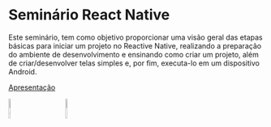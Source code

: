 # Seminário React Native

Este seminário, tem como objetivo  proporcionar uma visão geral das etapas básicas para iniciar um projeto no Reactive Native, realizando a preparação do ambiente de desenvolvimento e ensinando como criar um projeto, além de criar/desenvolver telas simples e, por fim, executa-lo em um dispositivo Android. 

[Apresentação](https://docs.google.com/presentation/d/1I8Mfc_biMu-8Lyc5M_HGvjZXMEUpAVU8znBKAmVZ_vo/edit?usp=sharing)


<div style="display: inline-block;">
    <img src="https://firebasestorage.googleapis.com/v0/b/tsi-jogo.appspot.com/o/tela1.jpeg?alt=media&token=c72b7636-c10c-4c16-ad62-b2ae7568fdbc" alt="Tela de Login" style="width: 10%;">
</div>

<div style="display: inline-block;">
    <img src="https://firebasestorage.googleapis.com/v0/b/tsi-jogo.appspot.com/o/tela1.jpeg?alt=media&token=c72b7636-c10c-4c16-ad62-b2ae7568fdbc" alt="Login vem-sucedido!" style="width: 10%;">
</div>
